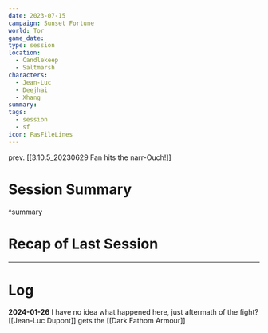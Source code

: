 ```yaml
---
date: 2023-07-15
campaign: Sunset Fortune
world: Tor
game_date: 
type: session
location:
  - Candlekeep
  - Saltmarsh
characters:
  - Jean-Luc
  - Deejhai
  - Xhang
summary: 
tags:
  - session
  - sf
icon: FasFileLines
---
```

prev. [[3.10.5_20230629 Fan hits the narr-Ouch!]]
# Session Summary

^summary
# Recap of Last Session

---
# Log
**2024-01-26** 
I have no idea what happened here, just aftermath of the fight?
[[Jean-Luc Dupont]] gets the [[Dark Fathom Armour]]